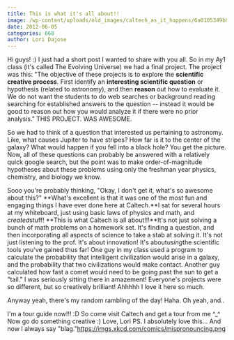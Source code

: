 ```yaml
---
title: This is what it's all about!!
image: /wp-content/uploads/old_images/caltech_as_it_happens/6a0105349b8251970b0168ec00c859970c.jpg
date: 2012-06-05
categories: 668
author: Lori Dajose
---
```


Hi guys! :)
﻿I just had a short post I wanted to share with you all. So in my Ay1 class (it's called The Evolving Universe) we had a final project. The project was this:
"The objective of these projects is to explore the **scientific creative process**. First identify an **interesting scientific question** or hypothesis (related to astronomy), and then **reason** out how to evaluate it. We do not want the students to do web searches or background reading searching for established answers to the question -- instead it would be good to reason out how you would analyze it if there were no prior analysis."
THIS PROJECT. WAS AWESOME.

So we had to think of a question that interested us pertaining to astronomy. Like, what causes Jupiter to have stripes? How far is it to the center of the galaxy? What would happen if you fell into a black hole? You get the picture. Now, all of these questions can probably be answered with a relatively quick google search, but the point was to make order-of-magnitude hypotheses about these problems using only the freshman year physics, chemistry, and biology we know.

Sooo you're probably thinking, "Okay, I don't get it, what's so awesome about this?"
**What's excellent is that it was one of the most fun and engaging things I have ever done here at Caltech.**I sat for several hours at my whiteboard, just using basic laws of physics and math, and *created*stuff! **This is what Caltech is all about!!!**It's not just solving a bunch of math problems on a homework set. It's finding a question, and then incorporating all aspects of science to take a stab at solving it. It's not just listening to the prof. It's about innovation! It's about*using*the scientific tools you've gained thus far!
One guy in my class used a program to calculate the probability that intelligent civilization would arise in a galaxy, and the probability that two civilizations would make contact. Another guy calculated how fast a comet would need to be going past the sun to get a "tail." I was seriously sitting there in amazement! Everyone's projects were so different, but so creatively brilliant! Ahhhhh I love it here so much.

Anyway yeah, there's my random rambling of the day! Haha. Oh yeah, and..

I'm a tour guide now!!! :D So come visit Caltech and get a tour from me ^_^
Now go do something creative :)
Love,
Lori
PS. I absolutely love this... And now I always say "blag."https://imgs.xkcd.com/comics/mispronouncing.png
